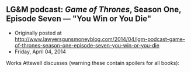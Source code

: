## LG&amp;M podcast: <em>Game of Thrones</em>, Season One, Episode Seven — "You Win or You Die"

 * Originally posted at http://www.lawyersgunsmoneyblog.com/2014/04/lgm-podcast-game-of-thrones-season-one-episode-seven-you-win-or-you-die
 * Friday, April 04, 2014

Works Attewell discusses (warning these contain spoilers for all books):